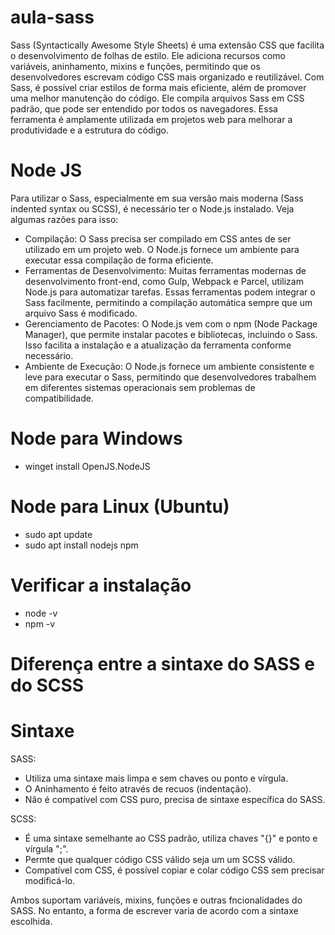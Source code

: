 # aula-sass

Sass (Syntactically Awesome Style Sheets) é uma extensão CSS que facilita o desenvolvimento de folhas de estilo. Ele adiciona recursos como variáveis, aninhamento, mixins e funções, permitindo que os desenvolvedores escrevam código CSS mais organizado e reutilizável. Com Sass, é possível criar estilos de forma mais eficiente, além de promover uma melhor manutenção do código. Ele compila arquivos Sass em CSS padrão, que pode ser entendido por todos os navegadores. Essa ferramenta é amplamente utilizada em projetos web para melhorar a produtividade e a estrutura do código.

# Node JS

Para utilizar o Sass, especialmente em sua versão mais moderna (Sass indented syntax ou SCSS), é necessário ter o Node.js instalado. Veja algumas razões para isso:

- Compilação: O Sass precisa ser compilado em CSS antes de ser utilizado em um projeto web. O Node.js fornece um ambiente para executar essa compilação de forma eficiente.
- Ferramentas de Desenvolvimento: Muitas ferramentas modernas de desenvolvimento front-end, como Gulp, Webpack e Parcel, utilizam Node.js para automatizar tarefas. Essas ferramentas podem integrar o Sass facilmente, permitindo a compilação automática sempre que um arquivo Sass é modificado.
- Gerenciamento de Pacotes: O Node.js vem com o npm (Node Package Manager), que permite instalar pacotes e bibliotecas, incluindo o Sass. Isso facilita a instalação e a atualização da ferramenta conforme necessário.
- Ambiente de Execução: O Node.js fornece um ambiente consistente e leve para executar o Sass, permitindo que desenvolvedores trabalhem em diferentes sistemas operacionais sem problemas de compatibilidade.

# Node para Windows
- winget install OpenJS.NodeJS

# Node para Linux (Ubuntu)
- sudo apt update
- sudo apt install nodejs npm

# Verificar a instalação
- node -v
- npm -v

# Diferença entre a sintaxe do SASS e do SCSS

# Sintaxe

SASS: 
- Utiliza uma sintaxe mais limpa e sem chaves ou ponto e vírgula.
- O Aninhamento é feito através de recuos (indentação).
- Não é compatível com CSS puro, precisa de sintaxe específica do SASS.

SCSS:
- É uma sintaxe semelhante ao CSS padrão, utiliza chaves "{}" e ponto e vírgula ";".
- Permte que qualquer código CSS válido seja um um SCSS válido.
- Compatível com CSS, é possível copiar e colar código CSS sem precisar modificá-lo.

Ambos suportam variáveis, mixins, funções e outras fncionalidades do SASS. No entanto, a forma de escrever varia de acordo com a sintaxe escolhida.
